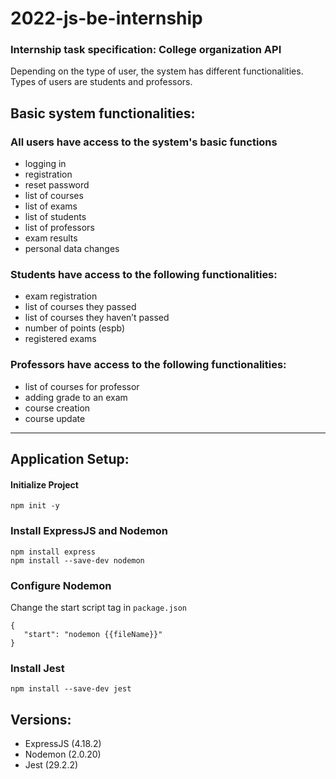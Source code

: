 # 2022-js-be-internship

### **Internship task specification:** College organization API

Depending on the type of user, the system has different functionalities. Types of users are students and professors.

## **Basic system functionalities:**

### **All users have access to the system's basic functions**
- logging in
- registration
- reset password
- list of courses
- list of exams
- list of students
- list of professors
- exam results
- personal data changes

### **Students have access to the following functionalities:**
- exam registration
- list of courses they passed
- list of courses they haven’t passed
- number of points (espb)
- registered exams

### **Professors have access to the following functionalities:**
- list of courses for professor
- adding grade to an exam
- course creation
- course update

-------------------------------------------------------------------------------------------------------------------

## Application Setup:

#### Initialize Project
```
npm init -y
```

### Install ExpressJS and Nodemon
``` 
npm install express 
npm install --save-dev nodemon
```

### Configure Nodemon
Change the start script tag in ```package.json``` 
```
{
   "start": "nodemon {{fileName}}"
}
```

### Install Jest

```
npm install --save-dev jest
```


## Versions:

- ExpressJS (4.18.2)
- Nodemon (2.0.20)
- Jest (29.2.2)
